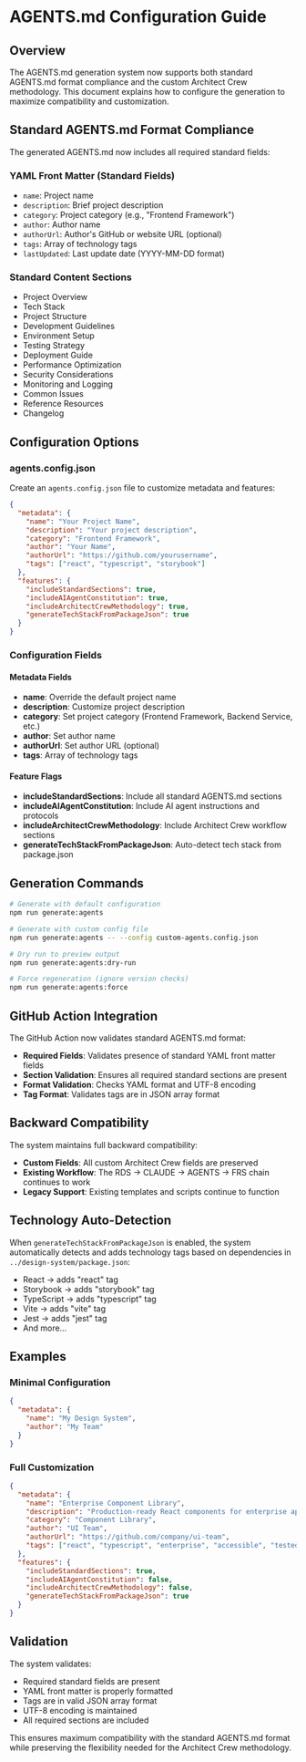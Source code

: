 # AGENTS.md Configuration Guide

## Overview

The AGENTS.md generation system now supports both standard AGENTS.md format compliance and the custom Architect Crew methodology. This document explains how to configure the generation to maximize compatibility and customization.

## Standard AGENTS.md Format Compliance

The generated AGENTS.md now includes all required standard fields:

### YAML Front Matter (Standard Fields)
- `name`: Project name
- `description`: Brief project description  
- `category`: Project category (e.g., "Frontend Framework")
- `author`: Author name
- `authorUrl`: Author's GitHub or website URL (optional)
- `tags`: Array of technology tags
- `lastUpdated`: Last update date (YYYY-MM-DD format)

### Standard Content Sections
- Project Overview
- Tech Stack  
- Project Structure
- Development Guidelines
- Environment Setup
- Testing Strategy
- Deployment Guide
- Performance Optimization
- Security Considerations
- Monitoring and Logging
- Common Issues
- Reference Resources
- Changelog

## Configuration Options

### agents.config.json

Create an `agents.config.json` file to customize metadata and features:

```json
{
  "metadata": {
    "name": "Your Project Name",
    "description": "Your project description",
    "category": "Frontend Framework",
    "author": "Your Name",
    "authorUrl": "https://github.com/yourusername",
    "tags": ["react", "typescript", "storybook"]
  },
  "features": {
    "includeStandardSections": true,
    "includeAIAgentConstitution": true,
    "includeArchitectCrewMethodology": true,
    "generateTechStackFromPackageJson": true
  }
}
```

### Configuration Fields

#### Metadata Fields
- **name**: Override the default project name
- **description**: Customize project description
- **category**: Set project category (Frontend Framework, Backend Service, etc.)
- **author**: Set author name
- **authorUrl**: Set author URL (optional)
- **tags**: Array of technology tags

#### Feature Flags
- **includeStandardSections**: Include all standard AGENTS.md sections
- **includeAIAgentConstitution**: Include AI agent instructions and protocols
- **includeArchitectCrewMethodology**: Include Architect Crew workflow sections
- **generateTechStackFromPackageJson**: Auto-detect tech stack from package.json

## Generation Commands

```bash
# Generate with default configuration
npm run generate:agents

# Generate with custom config file
npm run generate:agents -- --config custom-agents.config.json

# Dry run to preview output
npm run generate:agents:dry-run

# Force regeneration (ignore version checks)
npm run generate:agents:force
```

## GitHub Action Integration

The GitHub Action now validates standard AGENTS.md format:

- **Required Fields**: Validates presence of standard YAML front matter fields
- **Section Validation**: Ensures all required standard sections are present
- **Format Validation**: Checks YAML format and UTF-8 encoding
- **Tag Format**: Validates tags are in JSON array format

## Backward Compatibility

The system maintains full backward compatibility:

- **Custom Fields**: All custom Architect Crew fields are preserved
- **Existing Workflow**: The RDS → CLAUDE → AGENTS → FRS chain continues to work
- **Legacy Support**: Existing templates and scripts continue to function

## Technology Auto-Detection

When `generateTechStackFromPackageJson` is enabled, the system automatically detects and adds technology tags based on dependencies in `../design-system/package.json`:

- React → adds "react" tag
- Storybook → adds "storybook" tag  
- TypeScript → adds "typescript" tag
- Vite → adds "vite" tag
- Jest → adds "jest" tag
- And more...

## Examples

### Minimal Configuration
```json
{
  "metadata": {
    "name": "My Design System",
    "author": "My Team"
  }
}
```

### Full Customization
```json
{
  "metadata": {
    "name": "Enterprise Component Library",
    "description": "Production-ready React components for enterprise applications",
    "category": "Component Library",
    "author": "UI Team",
    "authorUrl": "https://github.com/company/ui-team",
    "tags": ["react", "typescript", "enterprise", "accessible", "tested"]
  },
  "features": {
    "includeStandardSections": true,
    "includeAIAgentConstitution": false,
    "includeArchitectCrewMethodology": false,
    "generateTechStackFromPackageJson": true
  }
}
```

## Validation

The system validates:
- Required standard fields are present
- YAML front matter is properly formatted
- Tags are in valid JSON array format
- UTF-8 encoding is maintained
- All required sections are included

This ensures maximum compatibility with the standard AGENTS.md format while preserving the flexibility needed for the Architect Crew methodology.